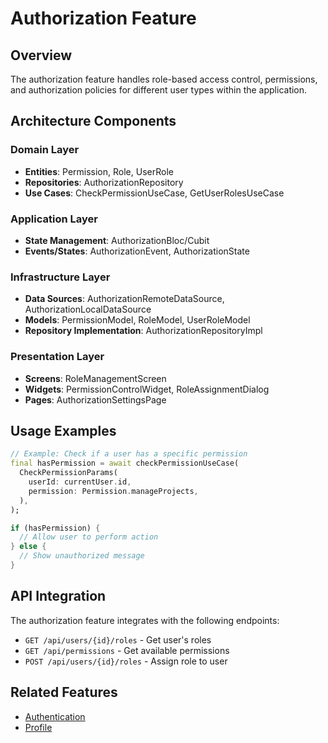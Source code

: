 # Authorization Feature

## Overview
The authorization feature handles role-based access control, permissions, and authorization policies for different user types within the application.

## Architecture Components

### Domain Layer
- **Entities**: Permission, Role, UserRole
- **Repositories**: AuthorizationRepository
- **Use Cases**: CheckPermissionUseCase, GetUserRolesUseCase

### Application Layer
- **State Management**: AuthorizationBloc/Cubit
- **Events/States**: AuthorizationEvent, AuthorizationState

### Infrastructure Layer
- **Data Sources**: AuthorizationRemoteDataSource, AuthorizationLocalDataSource
- **Models**: PermissionModel, RoleModel, UserRoleModel
- **Repository Implementation**: AuthorizationRepositoryImpl

### Presentation Layer
- **Screens**: RoleManagementScreen
- **Widgets**: PermissionControlWidget, RoleAssignmentDialog
- **Pages**: AuthorizationSettingsPage

## Usage Examples

```dart
// Example: Check if a user has a specific permission
final hasPermission = await checkPermissionUseCase(
  CheckPermissionParams(
    userId: currentUser.id,
    permission: Permission.manageProjects,
  ),
);

if (hasPermission) {
  // Allow user to perform action
} else {
  // Show unauthorized message
}
```

## API Integration

The authorization feature integrates with the following endpoints:
- `GET /api/users/{id}/roles` - Get user's roles
- `GET /api/permissions` - Get available permissions
- `POST /api/users/{id}/roles` - Assign role to user

## Related Features
- [Authentication](/docs/features/authentication/README.md)
- [Profile](/docs/features/profile/README.md)
